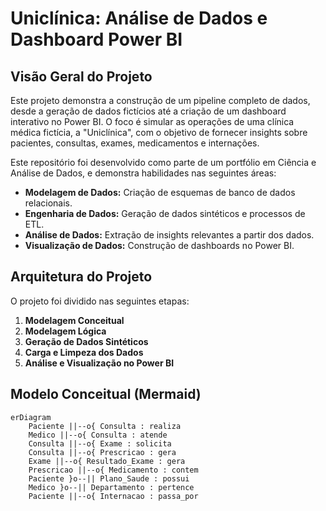 # Uniclínica: Análise de Dados e Dashboard Power BI

## Visão Geral do Projeto

Este projeto demonstra a construção de um pipeline completo de dados, desde a geração de dados fictícios até a criação de um dashboard interativo no Power BI. O foco é simular as operações de uma clínica médica fictícia, a "Uniclínica", com o objetivo de fornecer insights sobre pacientes, consultas, exames, medicamentos e internações.

Este repositório foi desenvolvido como parte de um portfólio em Ciência e Análise de Dados, e demonstra habilidades nas seguintes áreas:

- **Modelagem de Dados:** Criação de esquemas de banco de dados relacionais.
- **Engenharia de Dados:** Geração de dados sintéticos e processos de ETL.
- **Análise de Dados:** Extração de insights relevantes a partir dos dados.
- **Visualização de Dados:** Construção de dashboards no Power BI.

## Arquitetura do Projeto

O projeto foi dividido nas seguintes etapas:

1. **Modelagem Conceitual**
2. **Modelagem Lógica**
3. **Geração de Dados Sintéticos**
4. **Carga e Limpeza dos Dados**
5. **Análise e Visualização no Power BI**

## Modelo Conceitual (Mermaid)

```mermaid
erDiagram
    Paciente ||--o{ Consulta : realiza
    Medico ||--o{ Consulta : atende
    Consulta ||--o{ Exame : solicita
    Consulta ||--o{ Prescricao : gera
    Exame ||--o{ Resultado_Exame : gera
    Prescricao ||--o{ Medicamento : contem
    Paciente }o--|| Plano_Saude : possui
    Medico }o--|| Departamento : pertence
    Paciente ||--o{ Internacao : passa_por
